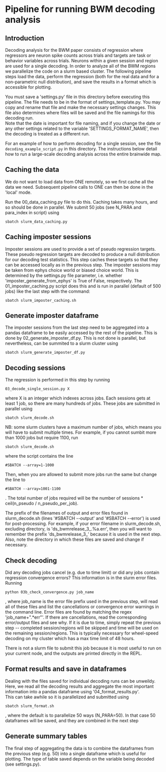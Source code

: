 # Pipeline for running BWM decoding analysis

## Introduction

Decoding analysis for the BWM paper consists of regression where regressors are neuron spike counts
across trials and targets are task or behavior variables across trials.  Neurons within a given session
and region are used for a single decoding.  In order to analyze all of the BWM regions we parallelize the 
code on a slurm based cluster.  The following pipeline steps load the data, perform the regression (both for 
the real data and for a non-parametric null distribution), and save the results in a format which is 
accessible for plotting.

You must save a 'settings.py' file in this directory before executing this pipeline.  The file needs to be 
in the format of settings_template.py.  You may copy and rename that file and make the necessary settings 
changes.  This file also determines where files will be saved and the file namings for this decoding run.  
Note that the date is important for file naming, and if you change the date or any other settings related 
to the variable 'SETTINGS_FORMAT_NAME', then the decoding is treated as a different run. 

For an example of how to perform decoding for a single session, see the file 
`decoding_example_script.py` in this directory. The instructions below detail how to run a
large-scale decoding analysis across the entire brainwide map. 

## Caching the data

We do not want to load data from ONE remotely, so we first cache all the data we need.  Subsequent pipeline calls 
to ONE can then be done in the 'local' mode.

Run the 00_data_caching.py file to do this.  Caching takes many hours, and so should be done in parallel.  We
submit 50 jobs (see N_PARA and para_index in script) using 

```
sbatch slurm_data_caching.py
```

## Caching imposter sessions

Imposter sessions are used to provide a set of pseudo regression targets.  These pseudo regression targets are
decoded to produce a null distribution for our decoding test statistics.  This step caches these targets so
that they can be accessed locally as in the previous step.  The imposter sessions may be taken from ephys 
choice world or biased choice world.  This is determined by the settings.py file parameter, i.e. whether  
'imposter_generate_from_ephys' is True of False, respectively. 
The 01_imposter_caching.py script does this and is run in parallel (default of 500 jobs) like the last step 
with the command:

```
sbatch slurm_imposter_caching.sh
```

## Generate imposter dataframe

The imposter sessions from the last step need to be aggregated into a pandas dataframe to be easily accessed 
by the rest of the pipeline.  This is done by 02_generate_imposter_df.py.  This is not done is parallel, but 
nevertheless, can be summited to a slurm cluster using

```
sbatch slurm_generate_imposter_df.py
```

## Decoding sessions

The regression is performed in this step by running 
```
03_decode_single_session.py X
```
where X is an integer which indexes across jobs.  Each sessions gets at least 1 job, so there are many 
hundreds of jobs.  These jobs are submitted in parallel using 

```
sbatch slurm_decode.sh
```

NB: some slurm clusters have a maximum number of jobs, which means you will have to submit multiple 
times.  For example, if you cannot sumbit more than 1000 jobs but require 1100, run
```
sbatch slurm_decode.sh
```
where the script contains the line 
```
#SBATCH --array=1-1000
```
Then, when you are allowed to submit more jobs run the same but change the line to
```
#SBATCH --array=1001-1100
```
.  The total number of jobs required will be the number of sessions * ceil(n_pseudo / n_pseudo_per_job).

The prefix of the filenames of output and error files found in slurm_decode.sh (lines '#SBATCH --output' 
and '#SBATCH --error') is used for post-processing.  For example, if your error filename in 
slurm_decode.sh, excluding directory, is 'ds_bwmrelease_3_.%a.err', then you will want to remember the 
prefix 'ds_bwmrelease_3_' because it is used in the next step.  Also, note the directory in which these 
files are saved and change if necessary. 

## Check decoding

Did any decoding jobs cancel (e.g. due to time limit) or did any jobs contain regression convergence 
errors? This information is in the slurm error files.  Running 
```
python 03b_check_convergence.py job_name
```
, where job_name is the error file prefix used in the previous step, will read all of these files and list 
the cancellations or convergence error warnings in the command line.  Error files are found by matching the
regex 'job_name+".*err"'.  If there are cancellations, read the corresponding error/output files and see 
why.  If it is due to time, simply repeat the previous step -- completed session/regions will be skipped 
and time will be used on the remaining session/regions.  This is typically necessary for wheel-speed 
decoding on my cluster which has a max time limit of 48 hours.

There is not a slurm file to submit this job because it is most useful to run on your current node, and the
outputs are printed directly in the REPL.

## Format results and save in dataframes

Dealing with the files saved for individual decoding runs can be unweildy.  Here, we read all the decoding 
results and aggregate the most important information into a pandas dataframe using '04_format_results.py'.  
This can take awhile so it is parallelized and submitted using
```
sbatch slurm_format.sh
```
, where the default is to parallelize 50 ways (N_PARA=50).  In that case 50 dataframes will be saved, and 
they are combined in the next step

## Generate summary tables

The final step of aggregating the data is to combine the dataframes from the previous step (e.g. 50) into a 
single dataframe which is useful for plotting.  The type of table saved depends on the variable being 
decoded (see settings.py).

